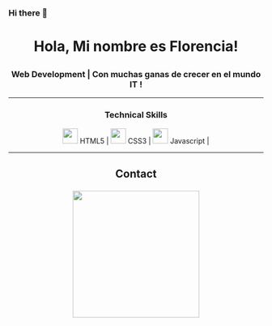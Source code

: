 ### Hi there 👋
<!--
<img src="https://vars.hotjar.com/box-25a418976ea02a6f393fbbe77cec94bb.html" height='250' width=100%/>-->

# <P align=center>Hola, Mi nombre es Florencia! </p>
### <p align=center> Web Development | Con muchas ganas de crecer en el mundo IT !</p>
---
### <p align=center>Technical Skills</p>

<p align="center">
 <img src='https://user-images.githubusercontent.com/69270095/124947179-fe301180-dfe5-11eb-8495-338bade70395.png' width="30vw"/> HTML5  |
 <img src='https://user-images.githubusercontent.com/69270095/124946896-c4f7a180-dfe5-11eb-9a47-03c1091c5bda.png' width="30vw"/> CSS3 |
 <img src='https://user-images.githubusercontent.com/69270095/124473337-92e00880-dd75-11eb-8439-6a8077f457d2.png' width="30vw"/> Javascript | 
</p>

<!--
## <p align=center> Stats </p>
<p align="center">
<img src='https://github-readme-stats.vercel.app/api?username=Facundo-Vaena&show_icons=true&theme=tokyonight' />
<br></br>
<img src=https://github-readme-stats.vercel.app/api/top-langs/?username=Facundo-Vaena&theme=tokyonight />
</p> -->

---
## <p align=center>Contact</p>
<p align='center'>
<a href='https://www.linkedin.com/in/florencia-i-tencha/'><img src='https://img.flaticon.com/icons/png/512/174/174857.png?size=1200x630f&pad=10,10,10,10&ext=png&bg=FFFFFFFF' width='250px'/></a>
</p>

<!-- *florenciia/florenciia* is a ✨ special ✨ repository because its `README.md` (this file) appears on your GitHub profile. -->
